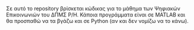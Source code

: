 Σε αυτό το repository βρίσκεται κώδικας για το μάθημα των Ψηφιακών Επικοινωνιών του ΔΠΜΣ Ρ/Η. Κάποια προγράμματα είναι σε MATLAB και θα προσπαθώ να τα βγάζω και σε Python (αν και δεν νομίζω να το κάνω). 
